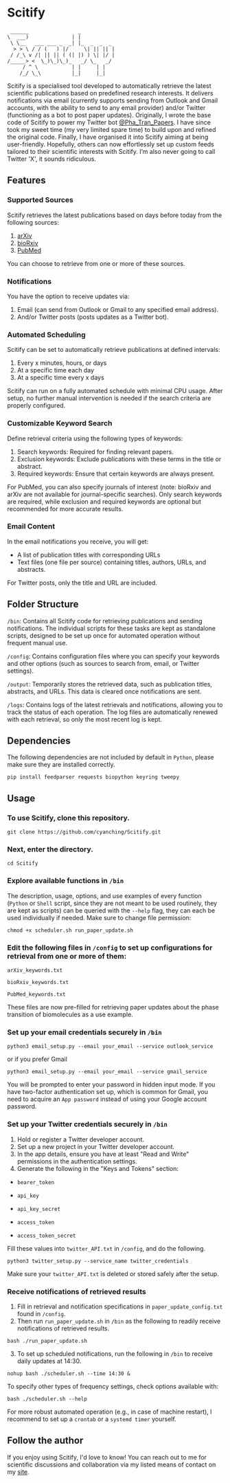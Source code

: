 # Scitify

```
 ______                _            
\  ___)              | |           
 \ \__   ___ ___ _  _| |_  _  _  _ 
  > > \ / / (   ) |/     \| || || |
 / /_\ v /| || || ( (| |) ) \| |/ |
/_____> <  \_)\_)\_)_   _/ \_   _/ 
     / ^ \           | |     | |   
    /_/ \_\          |_|     |_|   

```

Scitify is a specialised tool developed to automatically retrieve the latest scientific publications based on predefined research interests. It delivers notifications via email (currently supports sending from Outlook and Gmail accounts, with the ability to send to any email provider) and/or Twitter (functioning as a bot to post paper updates). Originally, I wrote the base code of Scitify to power my Twitter bot [@Pha_Tran_Papers](https://x.com/pha_tran_papers). I have since took my sweet time (my very limited spare time) to build upon and refined the original code. Finally, I have organised it into Scitify aiming at being user-friendly. Hopefully, others can now effortlessly set up custom feeds tailored to their scientific interests with Scitify. I’m also never going to call Twitter 'X', it sounds ridiculous.

## Features

### Supported Sources

Scitify retrieves the latest publications based on days before today from the following sources: 

1. [arXiv](https://arxiv.org/)
2. [bioRxiv](https://www.biorxiv.org/)
3. [PubMed](https://pubmed.ncbi.nlm.nih.gov/)

You can choose to retrieve from one or more of these sources. 

### Notifications

You have the option to receive updates via: 

1. Email (can send from Outlook or Gmail to any specified email address).
2. And/or Twitter posts (posts updates as a Twitter bot).

### Automated Scheduling

Scitify can be set to automatically retrieve publications at defined intervals:
1. Every x minutes, hours, or days
2. At a specific time each day
3. At a specific time every x days

Scitify can run on a fully automated schedule with minimal CPU usage. After setup, no further manual intervention is needed if the search criteria are properly configured.

### Customizable Keyword Search

Define retrieval criteria using the following types of keywords:
1. Search keywords: Required for finding relevant papers.
2. Exclusion keywords: Exclude publications with these terms in the title or abstract.
3. Required keywords: Ensure that certain keywords are always present.

For PubMed, you can also specify journals of interest (note: bioRxiv and arXiv are not available for journal-specific searches). Only search keywords are required, while exclusion and required keywords are optional but recommended for more accurate results.

### Email Content

In the email notifications you receive, you will get:
- A list of publication titles with corresponding URLs
- Text files (one file per source) containing titles, authors, URLs, and abstracts.

For Twitter posts, only the title and URL are included.

## Folder Structure

`/bin`: Contains all Scitify code for retrieving publications and sending notifications. The individual scripts for these tasks are kept as standalone scripts, designed to be set up once for automated operation without frequent manual use.

`/config`: Contains configuration files where you can specify your keywords and other options (such as sources to search from, email, or Twitter settings).

`/output`: Temporarily stores the retrieved data, such as publication titles, abstracts, and URLs. This data is cleared once notifications are sent.

`/logs`: Contains logs of the latest retrievals and notifications, allowing you to track the status of each operation. The log files are automatically renewed with each retrieval, so only the most recent log is kept.

## Dependencies

The following dependencies are not included by default in `Python`, please make sure they are installed correctly.
```
pip install feedparser requests biopython keyring tweepy 
```

## Usage

### To use Scitify, clone this repository.
```
git clone https://github.com/cyanching/Scitify.git
```
### Next, enter the directory.
```
cd Scitify
```
### Explore available functions in `/bin`
The description, usage, options, and use examples of every function (`Python` or `Shell` script, since they are not meant to be used routinely, they are kept as scripts) can be queried with the `--help` flag, they can each be used individually if needed. Make sure to change file permission:
```
chmod +x scheduler.sh run_paper_update.sh
```
### Edit the following files in `/config` to set up configurations for retrieval from one or more of them:
`arXiv_keywords.txt`

`bioRxiv_keywords.txt`

`PubMed_keywords.txt`

These files are now pre-filled for retrieving paper updates about the phase transition of biomolecules as a use example.

### Set up your email credentials securely in `/bin`
```
python3 email_setup.py --email your_email --service outlook_service
```
or if you prefer Gmail
```
python3 email_setup.py --email your_email --service gmail_service
```
You will be prompted to enter your password in hidden input mode. If you have two-factor authentication set up, which is common for Gmail, you need to acquire an `App password` instead of using your Google account password. 

### Set up your Twitter credentials securely in `/bin`
1. Hold or register a Twitter developer account.
2. Set up a new project in your Twitter developer account.
3. In the app details, ensure you have at least "Read and Write" permissions in the authentication settings.
4. Generate the following in the "Keys and Tokens" section:

- `bearer_token`

- `api_key`

- `api_key_secret`

- `access_token`

- `access_token_secret`

Fill these values into `twitter_API.txt` in `/config`, and do the following.
```
python3 twitter_setup.py --service_name twitter_credentials
```
Make sure your `twitter_API.txt` is deleted or stored safely after the setup.

### Receive notifications of retrieved results
1. Fill in retrieval and notification specifications in `paper_update_config.txt` found in `/config`.
2. Then run `run_paper_update.sh` in `/bin` as the following to readily receive notifications of retrieved results.
```
bash ./run_paper_update.sh
```
3. To set up scheduled notifications, run the following in `/bin` to receive daily updates at 14:30.
```
nohup bash ./scheduler.sh --time 14:30 &
```
To specify other types of frequency settings, check options available with:
```
bash ./scheduler.sh --help
```
For more robust automated operation (e.g., in case of machine restart), I recommend to set up a `crontab` or a `systemd timer` yourself.

## Follow the author

If you enjoy using Scitify, I'd love to know! You can reach out to me for scientific discussions and collaboration via my listed means of contact on my [site](https://cyanching.github.io/). 


